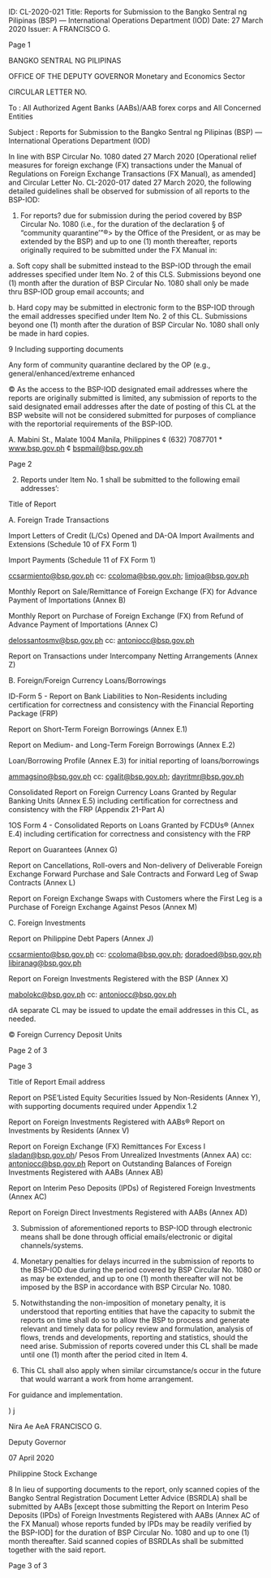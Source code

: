 ID: CL-2020-021
Title: Reports for Submission to the Bangko Sentral ng Pilipinas (BSP) — International Operations Department (IOD)
Date: 27 March 2020
Issuer: A FRANCISCO G.

Page 1

BANGKO SENTRAL NG PILIPINAS

OFFICE OF THE DEPUTY GOVERNOR Monetary and Economics Sector

CIRCULAR LETTER NO.

To : All Authorized Agent Banks (AABs)/AAB forex corps and All Concerned Entities

Subject : Reports for Submission to the Bangko Sentral ng Pilipinas (BSP) — International Operations Department (IOD)

In line with BSP Circular No. 1080 dated 27 March 2020 [Operational relief measures for foreign exchange (FX) transactions under the Manual of Regulations on Foreign Exchange Transactions (FX Manual), as amended] and Circular Letter No. CL-2020-017 dated 27 March 2020, the following detailed guidelines shall be observed for submission of all reports to the BSP-IOD:

1. For reports? due for submission during the period covered by BSP Circular No. 1080 (i.e., for the duration of the declaration § of “community quarantine’”®> by the Office of the President, or as may be extended by the BSP) and up to one (1) month thereafter, reports originally required to be submitted under the FX Manual in:

a. Soft copy shall be submitted instead to the BSP-IOD through the email addresses specified under Item No. 2 of this CLS. Submissions beyond one (1) month after the duration of BSP Circular No. 1080 shall only be made thru BSP-IOD group email accounts; and

b. Hard copy may be submitted in electronic form to the BSP-IOD through the email addresses specified under Item No. 2 of this CL. Submissions beyond one (1) month after the duration of BSP Circular No. 1080 shall only be made in hard copies.

9 Including supporting documents

Any form of community quarantine declared by the OP (e.g., general/enhanced/extreme enhanced

© As the access to the BSP-IOD designated email addresses where the reports are originally submitted is limited, any submission of reports to the said designated email addresses after the date of posting of this CL at the BSP website will not be considered submitted for purposes of compliance with the reportorial requirements of the BSP-IOD.

A. Mabini St., Malate 1004 Manila, Philippines ¢ (632) 7087701 * www.bsp.gov.ph ¢ bspmail@bsp.gov.ph

Page 2

2. Reports under Item No. 1 shall be submitted to the following email addresses’:

Title of Report

A. Foreign Trade Transactions

Import Letters of Credit (L/Cs) Opened and DA-OA Import Availments and Extensions (Schedule 10 of FX Form 1)

Import Payments (Schedule 11 of FX Form 1)

ccsarmiento@bsp.gov.ph cc: ccoloma@bsp.gov.ph; limjoa@bsp.gov.ph

Monthly Report on Sale/Remittance of Foreign Exchange (FX) for Advance Payment of Importations (Annex B)

Monthly Report on Purchase of Foreign Exchange (FX) from Refund of Advance Payment of Importations (Annex C)

delossantosmv@bsp.gov.ph cc: antoniocc@bsp.gov.ph

Report on Transactions under Intercompany Netting Arrangements (Annex Z)

B. Foreign/Foreign Currency Loans/Borrowings

ID-Form 5 - Report on Bank Liabilities to Non-Residents including certification for correctness and consistency with the Financial Reporting Package (FRP)

Report on Short-Term Foreign Borrowings (Annex E.1)

Report on Medium- and Long-Term Foreign Borrowings (Annex E.2)

Loan/Borrowing Profile (Annex E.3) for initial reporting of loans/borrowings

ammagsino@bsp.gov.ph cc: cgalit@bsp.gov.ph; dayritmr@bsp.gov.ph

Consolidated Report on Foreign Currency Loans Granted by Regular Banking Units (Annex E.5) including certification for correctness and consistency with the FRP (Appendix 21-Part A)

1OS Form 4 - Consolidated Reports on Loans Granted by FCDUs® (Annex E.4) including certification for correctness and consistency with the FRP

Report on Guarantees (Annex G)

Report on Cancellations, Roll-overs and Non-delivery of Deliverable Foreign Exchange Forward Purchase and Sale Contracts and Forward Leg of Swap Contracts (Annex L)

Report on Foreign Exchange Swaps with Customers where the First Leg is a Purchase of Foreign Exchange Against Pesos (Annex M)

C. Foreign Investments

Report on Philippine Debt Papers (Annex J)

ccsarmiento@bsp.gov.ph cc: ccoloma@bsp.gov.ph; doradoed@bsp.gov.ph libiranag@bsp.gov.ph

Report on Foreign Investments Registered with the BSP (Annex X)

mabolokc@bsp.gov.ph cc: antoniocc@bsp.gov.ph

dA separate CL may be issued to update the email addresses in this CL, as needed.

© Foreign Currency Deposit Units

Page 2 of 3

Page 3

Title of Report Email address

Report on PSE‘Listed Equity Securities Issued by Non-Residents (Annex Y), with supporting documents required under Appendix 1.2

Report on Foreign Investments Registered with AABs® Report on Investments by Residents (Annex V)

Report on Foreign Exchange (FX) Remittances For Excess I sladan@bsp.gov.ph/ Pesos From Unrealized Investments (Annex AA) cc: antoniocc@bsp.gov.ph Report on Outstanding Balances of Foreign Investments Registered with AABs (Annex AB)

Report on Interim Peso Deposits (IPDs) of Registered Foreign Investments (Annex AC)

Report on Foreign Direct Investments Registered with AABs (Annex AD)

3. Submission of aforementioned reports to BSP-IOD through electronic means shall be done through official emails/electronic or digital channels/systems.

4. Monetary penalties for delays incurred in the submission of reports to the BSP-IOD due during the period covered by BSP Circular No. 1080 or as may be extended, and up to one (1) month thereafter will not be imposed by the BSP in accordance with BSP Circular No. 1080.

5. Notwithstanding the non-imposition of monetary penalty, it is understood that reporting entities that have the capacity to submit the reports on time shall do so to allow the BSP to process and generate relevant and timely data for policy review and formulation, analysis of flows, trends and developments, reporting and statistics, should the need arise. Submission of reports covered under this CL shall be made until one (1) month after the period cited in Item 4.

6. This CL shall also apply when similar circumstance/s occur in the future that would warrant a work from home arrangement.

For guidance and implementation.

) j

Nira Ae AeA FRANCISCO G.

Deputy Governor

07 April 2020

Philippine Stock Exchange

8 In lieu of supporting documents to the report, only scanned copies of the Bangko Sentral Registration Document Letter Advice (BSRDLA) shall be submitted by AABs [except those submitting the Report on Interim Peso Deposits (IPDs) of Foreign Investments Registered with AABs (Annex AC of the FX Manual) whose reports funded by IPDs may be readily verified by the BSP-IOD] for the duration of BSP Circular No. 1080 and up to one (1) month thereafter. Said scanned copies of BSRDLAs shall be submitted together with the said report.

Page 3 of 3